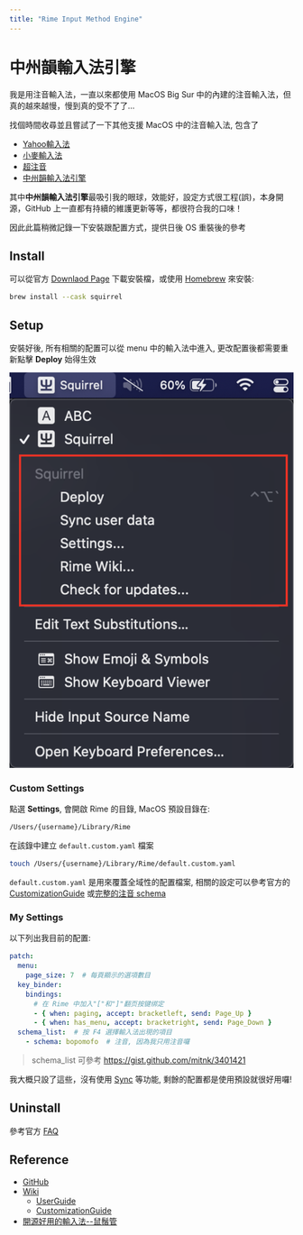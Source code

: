 ```yaml
---
title: "Rime Input Method Engine"
---
```


# 中州韻輸入法引擎

我是用注音輸入法，一直以來都使用 MacOS Big Sur 中的內建的注音輸入法，但真的越來越慢，慢到真的受不了了...

找個時間收尋並且嘗試了一下其他支援 MacOS 中的注音輸入法, 包含了

- [Yahoo輸入法](https://github.com/zonble/ykk_installer)
- [小麥輸入法](https://mcbopomofo.openvanilla.org/)
- [超注音](http://www.superkbd.com/)
- [中州韻輸入法引擎](https://rime.im/)

其中**中州韻輸入法引擎**最吸引我的眼球，效能好，設定方式很工程(誤)，本身開源，GitHub 上一直都有持續的維護更新等等，都很符合我的口味！

因此此篇稍微記錄一下安裝跟配置方式，提供日後 OS 重裝後的參考

## Install

可以從官方 [Downlaod Page](https://rime.im/download/) 下載安裝檔，或使用 [Homebrew](https://brew.sh/) 來安裝:

```sh
brew install --cask squirrel
```

## Setup

安裝好後, 所有相關的配置可以從 menu 中的輸入法中進入, 更改配置後都需要重新點擊 **Deploy** 始得生效

![](/spaces/umani/attachments/rime-input.png)

### Custom Settings

點選 **Settings**, 會開啟 Rime 的目錄, MacOS 預設目錄在:

```sh
/Users/{username}/Library/Rime
```

在該錄中建立 `default.custom.yaml` 檔案

```sh
touch /Users/{username}/Library/Rime/default.custom.yaml
```

`default.custom.yaml` 是用來覆蓋全域性的配置檔案, 相關的設定可以參考官方的[CustomizationGuide](https://github.com/rime/home/wiki/CustomizationGuide) 或[完整的注音 schema](https://gist.github.com/lotem/3913578)

### My Settings

以下列出我目前的配置:

```yaml
patch:
  menu:
    page_size: 7  # 每頁顯示的選項數目
  key_binder:
    bindings:
      # 在 Rime 中加入"["和"]"翻页按键绑定
      - { when: paging, accept: bracketleft, send: Page_Up }
      - { when: has_menu, accept: bracketright, send: Page_Down }
  schema_list:  # 按 F4 選擇輸入法出現的項目
    - schema: bopomofo  # 注音, 因為我只用注音囉
```

> schema_list 可參考 https://gist.github.com/mitnk/3401421

我大概只設了這些，沒有使用 [Sync](https://github.com/rime/home/wiki/UserGuide#%E5%90%8C%E6%AD%A5%E7%94%A8%E6%88%B6%E8%B3%87%E6%96%99) 等功能, 剩餘的配置都是使用預設就很好用囉!

## Uninstall
參考官方 [FAQ](https://github.com/rime/home/wiki/FAQ#%E5%A6%82%E4%BD%95%E5%8D%B8%E8%BC%89%E9%BC%A0%E9%AC%9A%E7%AE%A1squirrel)
## Reference
- [GitHub](https://github.com/rime)
- [Wiki](https://github.com/rime/home/wiki)
	- [UserGuide](https://github.com/rime/home/wiki/UserGuide)
	- [CustomizationGuide](https://github.com/rime/home/wiki/CustomizationGuide)
- [開源好用的輸入法--鼠鬚管](https://intergroup.gitbook.io/080/yuan-hao-yong-de-ru-fa-shu-guan)
